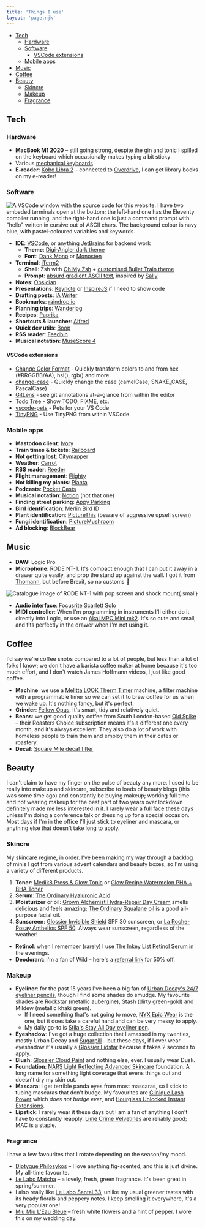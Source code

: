 ```yaml
---
title: 'Things I use'
layout: 'page.njk'
---
```


- [Tech](#tech)
  - [Hardware](#hardware)
  - [Software](#software)
    - [VSCode extensions](#vscode-extensions)
  - [Mobile apps](#mobile-apps)
- [Music](#music)
- [Coffee](#coffee)
- [Beauty](#beauty)
  - [Skincre](#skincre)
  - [Makeup](#makeup)
  - [Fragrance](#fragrance)


## Tech

### Hardware
* **MacBook M1 2020** &ndash; still going strong, despite the gin and tonic I spilled on the keyboard which occasionally makes typing a bit sticky
* Various [mechanical keyboards](/keyboards)
* **E-reader**: [Kobo Libra 2](https://uk.kobobooks.com/products/kobo-libra-2) &ndash; connected to [Overdrive](https://www.overdrive.com/), I can get library books on my e-reader! 

### Software

![A VSCode window with the source code for this website. I have two embeded terminals open at the bottom; the left-hand one has the Eleventy compiler running, and the right-hand one is just a command prompt with "hello" written in cursive out of ASCII chars. The background colour is navy blue, with pastel-coloured variables and keywords.](/img/tech-setup/vscode.png)

* **IDE**: [VSCode](https://code.visualstudio.com/), or anything [JetBrains](https://www.jetbrains.com/) for backend work
  * **Theme**: [Digi-Angler dark theme](https://marketplace.visualstudio.com/items?itemName=Digi-Angler.digi-angler-dark-theme)
  * **Font**: [Dank Mono](https://philpl.gumroad.com/l/dank-mono) or [Monosten](https://www.colophon-foundry.org/typefaces/monosten)
* **Terminal**: [iTerm2](https://iterm2.com/)
  * **Shell**: Zsh with [Oh My Zsh](https://ohmyz.sh/) + [customised Bullet Train theme](https://github.com/sophiekoonin/config/blob/main/bullet-train.zsh-theme)
  * **Prompt**: [absurd gradient ASCII text](https://github.com/sophiekoonin/config/blob/main/bullet-train.zsh-theme#L487), inspired by [Sally](https://sallylait.com)
* **Notes**: [Obsidian](https://obsidian.md)
* **Presentations**: [Keynote](https://www.apple.com/uk/keynote/) or [InspireJS](https://inspirejs.org/) if I need to show code
* **Drafting posts**: [iA Writer](https://ia.net/writer)
* **Bookmarks**: [raindrop.io](https://raindrop.io)
* **Planning trips**: [Wanderlog](https://wanderlog.com)
* **Recipes**: [Paprika](https://paprikaapp.com)
* **Shortcuts & launcher**: [Alfred](https://alfredapp.com)
* **Quick dev utils**: [Boop](https://apps.apple.com/gb/app/boop/id1518425043?mt=12)
* **RSS reader**: [Feedbin](https://feedbin.com/)
* **Musical notation**: [MuseScore 4](https://musescore.org/en/download)

#### VSCode extensions
* [Change Color Format](https://marketplace.visualstudio.com/items?itemName=bbugh.change-color-format) - Quickly transform colors to and from hex (#RRGGBB/AA), hsl(), rgb() and more.
* [change-case](https://marketplace.visualstudio.com/items?itemName=wmaurer.change-case) - Quickly change the case (camelCase, SNAKE_CASE, PascalCase)
* [GitLens](https://marketplace.visualstudio.com/items?itemName=eamodio.gitlens) - see git annotations at-a-glance from within the editor
* [Todo Tree](https://marketplace.visualstudio.com/items?itemName=Gruntfuggly.todo-tree) -  Show TODO, FIXME, etc. 
* [vscode-pets](https://marketplace.visualstudio.com/items?itemName=tonybaloney.vscode-pets) - Pets for your VS Code
* [TinyPNG](https://marketplace.visualstudio.com/items?itemName=andi1984.tinypng) - Use TinyPNG from within VSCode

### Mobile apps
* **Mastodon client**: [Ivory](https://tapbots.com/ivory/)
* **Train times & tickets**: [Railboard](https://www.railboard.com/)
* **Not getting lost**: [Citymapper](https://citymapper.com)
* **Weather**: [Carrot](https://www.meetcarrot.com/weather/)
* **RSS reader**: [Reeder](https://www.reederapp.com/)
* **Flight management**: [Flighty](https://www.flightyapp.com/)
* **Not killing my plants**: [Planta](https://getplanta.com/)
* **Podcasts**: [Pocket Casts](https://pocketcasts.com/)
* **Musical notation**: [Notion](https://apps.apple.com/gb/app/notion-mobile/id1464157131?mt=12) (not that one)
* **Finding street parking**: [Appy Parking](https://appyparking.com/)
* **Bird identification**: [Merlin Bird ID](https://merlin.allaboutbirds.org/)
* **Plant identification**: [PictureThis](https://www.picturethisai.com/) (beware of aggressive upsell screen)
* **Fungi identification**: [PictureMushroom](https://picturemushroom.com/)
* **Ad blocking**: [BlockBear](https://apps.apple.com/us/app/blockbear/id1023924541)

## Music
* **DAW:** Logic Pro
* **Microphone**: RODE NT-1. It's compact enough that I can put it away in a drawer quite easily, and prop the stand up against the wall. I got it from [Thomann](https://www.thomann.de/gb/index.html), but before Brexit, so no customs 🥲

![Catalogue image of RODE NT-1 with pop screen and shock mount](/img/tech-setup/rode-nt1.png){.small}

* **Audio interface**: [Focusrite Scarlett Solo](https://focusrite.com/en/audio-interface/scarlett/scarlett-solo)
* **MIDI controller**: When I'm programming in instruments I'll either do it directly into Logic, or use an [Akai MPC Mini mk2](https://www.akaipro.com/mpk-mini-mkii). It's so cute and small, and fits perfectly in the drawer when I'm not using it.

## Coffee
I'd say we're coffee snobs compared to a lot of people, but less than a lot of folks I know; we don't have a barista coffee maker at home because it's too much effort, and I don't watch James Hoffmann videos, I just like good coffee.

* **Machine**: we use a [Melitta LOOK Therm Timer](https://www.melitta.co.uk/products/coffee-machines/filter-coffee-machines/look-iv-therm-timer-filter-coffee-machine-black/) machine, a filter machine with a programmable timer so we can set it to brew coffee for us when we wake up. It's nothing fancy, but it's perfect.  
* **Grinder**: [Fellow Opus](https://rountoncoffee.co.uk/products/fellow-opus-grinder). It's smart, tidy and relatively quiet. 
* **Beans**: we get good quality coffee from South London-based [Old Spike](https://oldspikeroastery.com) &ndash; their Roasters Choice subscription means it's a different one every month, and it's always excellent. They also do a lot of work with homeless people to train them and employ them in their cafes or roastery. 
* **Decaf**: [Square Mile decaf filter](https://shop.squaremilecoffee.com/products/decaf-filter)


## Beauty
I can't claim to have my finger on the pulse of beauty any more. I used to be really into makeup and skincare, subscribe to loads of beauty blogs (this was some time ago) and constantly be buying makeup; working full time and not wearing makeup for the best part of two years over lockdown definitely made me less interested in it. I rarely wear a full face these days unless I'm doing a conference talk or dressing up for a special occasion. Most days if I'm in the office I'll just stick to eyeliner and mascara, or anything else that doesn't take long to apply. 

### Skincre
My skincare regime, in order. I've been making my way through a backlog of minis I got from various advent calendars and beauty boxes, so I'm using a variety of different products.
1. **Toner**: [Medik8 Press & Glow Tonic](https://www.cultbeauty.co.uk/medik8-press-and-glow-tonic-200ml/12708819.html) or [Glow Recipe Watermelon PHA + BHA Toner](https://www.cultbeauty.co.uk/glow-recipe-watermelon-glow-pha-bha-pore-tight-toner-various-sizes/13317625.html?autocomplete=productsuggestion)
2. **Serum**: [The Ordinary Hyaluronic Acid](https://www.cultbeauty.co.uk/the-ordinary-hyaluronic-acid-2-b5-30ml/11363395.html)
3. **Moisturizer** or oil: [Grown Alchemist Hydra-Repair Day Cream](https://grownalchemist.com/uk/products/hydra-repair-day-cream-65ml) smells delicious and feels amazing; [The Ordinary Squalane oil]() is a good all-purpose facial oil.
4. **Sunscreen**: [Glossier Invisible Shield](https://www.glossier.com/products/invisible-shield) SPF 30 sunscreen, or [La Roche-Posay Anthelios SPF 50](https://www.cultbeauty.co.uk/la-roche-posay-anthelios-uvmune-400-hydrating-suncream-spf-50-50ml/13494909.html). Always wear sunscreen, regardless of the weather!

* **Retinol**: when I remember (rarely) I use [The Inkey List Retinol Serum](https://www.cultbeauty.co.uk/the-inkey-list-retinol-serum-30ml/12208009.html) in the evenings. 
* **Deodorant**: I'm a fan of Wild &ndash; here's a [referral link](https://mention-me.com/m/ol/dr2mv-sophie-koonin) for 50% off.

### Makeup
* **Eyeliner**: for the past 15 years I've been a big fan of [Urban Decay's 24/7 eyeliner pencils](https://www.sephora.co.uk/p/Urban-Decay-247-Glide-On-Eye-Pencil-1-2g?q=urban+decaty&q_typ=f), though I find some shades do smudge. My favourite shades are Rockstar (metallic aubergine), Stash (dirty green-gold) and Mildew (metallic khaki green).
  * If I need something that's not going to move, [NYX Epic Wear](https://www.nyxcosmetics.co.uk/eyes/eyeliner/epic-wear-liquid-eye-liner/NYX_806.html) is the one, but it does take a careful hand and can be very messy to apply.
  * My daily go-to is [Stila's Stay All Day eyeliner pen](https://www.boots.com/stila-stay-all-day-waterproof-liquid-eye-liner-10129543).
* **Eyeshadow**: I've got a huge collection that I amassed in my twenties, mostly Urban Decay and [Sugarpill](https://tiltmakeup.com/products/sugarpill-pro-pan-pressed-eyeshadow?variant=32927600115792) &ndash; but these days, if I ever wear eyeshadow it's usually a [Glossier Lidstar](https://uk.glossier.com/products/lidstar?variant=41611454578735) because it takes 2 seconds to apply. 
* **Blush**: [Glossier Cloud Paint](https://uk.glossier.com/products/cloud-paint) and nothing else, ever. I usually wear Dusk.
* **Foundation**: [NARS Light Reflecting Advanced Skincare](https://www.narscosmetics.co.uk/en/light-reflecting-advanced-skincare-foundation/999NAC0000141.html) foundation. A long name for something light coverage that evens things out and doesn't dry my skin out.
* **Mascara**: I get terrible panda eyes from most mascaras, so I stick to tubing mascaras that don't budge. My favourites are [Clinique Lash Power](https://www.clinique.co.uk/product/1606/58211/makeup/mascara/lash-powertm-mascara-long-wearing-formula?shade=Black_Onyx) which *does not budge ever*, and [Hourglass Unlocked Instant Extensions](https://www.hourglasscosmetics.co.uk/products/unlocked-instant-extensions-mascara). 
* **Lipstick**: I rarely wear it these days but I am a fan of anything I don't have to constantly reapply. [Lime Crime Velvetines](https://limecrime.com/products/velvetines-liquid-lipstick) are reliably good; MAC is a staple. 

### Fragrance
I have a few favourites that I rotate depending on the season/my mood. 
* [Diptyque Philosykos](https://www.diptyqueparis.com/en_uk/p/philosykos-eau-de-parfum-75ml-1.html) &ndash; I love anything fig-scented, and this is just divine. My all-time favourite. 
* [Le Labo Matcha](https://www.lelabofragrances.com/th-matcha-26.html) &ndash; a lovely, fresh, green fragrance. It's been great in spring/summer.
* I also really like [Le Labo Santal 33](https://www.lelabofragrances.com/santal-33-147.html?size=100ml), unlike my usual greener tastes with its heady florals and peppery notes. I keep smelling it everywhere, it's a very popular one!
* [Miu Miu L'Eau Bleue](https://www.miumiu.com/gb/en/miumiu-club/fragrances/miumiu-eau-bleue.html) &ndash; fresh white flowers and a hint of pepper. I wore this on my wedding day.